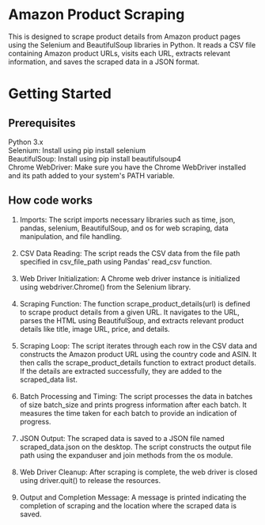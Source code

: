 # Amazon Product Scraping 

This is designed to scrape product details from Amazon product pages using the Selenium and BeautifulSoup libraries in Python. It reads a CSV file containing Amazon product URLs, visits each URL, extracts relevant information, and saves the scraped data in a JSON format.
# Getting Started
## Prerequisites
Python 3.x<br>
Selenium: Install using pip install selenium<br>
BeautifulSoup: Install using pip install beautifulsoup4<br>
Chrome WebDriver: Make sure you have the Chrome WebDriver installed and its path added to your system's PATH variable.
## How code works 
1. Imports: The script imports necessary libraries such as time, json, pandas, selenium, BeautifulSoup, and os for web scraping, data manipulation, and file handling.
<br><br>
2. CSV Data Reading: The script reads the CSV data from the file path specified in csv_file_path using Pandas' read_csv function.
<br><br>
3. Web Driver Initialization: A Chrome web driver instance is initialized using webdriver.Chrome() from the Selenium library.
<br><br>
4. Scraping Function: The function scrape_product_details(url) is defined to scrape product details from a given URL. It navigates to the URL, parses the HTML using BeautifulSoup, and extracts relevant product details like title, image URL, price, and details.
<br><br>
5. Scraping Loop: The script iterates through each row in the CSV data and constructs the Amazon product URL using the country code and ASIN. It then calls the scrape_product_details function to extract product details. If the details are extracted successfully, they are added to the scraped_data list.
<br><br>
6. Batch Processing and Timing: The script processes the data in batches of size batch_size and prints progress information after each batch. It measures the time taken for each batch to provide an indication of progress.
<br><br>
7. JSON Output: The scraped data is saved to a JSON file named scraped_data.json on the desktop. The script constructs the output file path using the expanduser and join methods from the os module.
<br><br>
8. Web Driver Cleanup: After scraping is complete, the web driver is closed using driver.quit() to release the resources.
<br><br>
9. Output and Completion Message: A message is printed indicating the completion of scraping and the location where the scraped data is saved.
